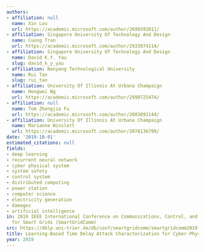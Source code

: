 ```yaml
---
authors:
- affiliation: null
  name: Xin Lou
  url: https://academic.microsoft.com/author/2699392011/
- affiliation: Singapore University Of Technology And Design
  name: Cuong Tran
  url: https://academic.microsoft.com/author/2933974114/
- affiliation: Singapore University Of Technology And Design
  name: David K.Y. Yau
  slug: david_k_y_yau
- affiliation: Nanyang Technological University
  name: Rui Tan
  slug: rui_tan
- affiliation: University Of Illinois At Urbana Champaign
  name: Hongwei Ng
  url: https://academic.microsoft.com/author/2990725474/
- affiliation: null
  name: Tom Zhengjia Fu
  url: https://academic.microsoft.com/author/2083891144/
- affiliation: University Of Illinois At Urbana Champaign
  name: Marianne Winslett
  url: https://academic.microsoft.com/author/2078136799/
date: '2019-10-01'
estimated_citations: null
fields:
- deep learning
- recurrent neural network
- cyber physical system
- system safety
- control system
- distributed computing
- power station
- computer science
- electricity generation
- damages
- artificial intelligence
in: 2019 IEEE International Conference on Communications, Control, and Computing Technologies
  for Smart Grids (SmartGridComm)
src: https://dblp.uni-trier.de/db/conf/smartgridcomm/smartgridcomm2019.html#Lou0YTNFW19
title: Learning-Based Time Delay Attack Characterization for Cyber-Physical Systems
year: 2019
---
```

